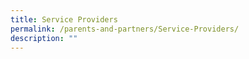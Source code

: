 ```yaml
---
title: Service Providers
permalink: /parents-and-partners/Service-Providers/
description: ""
---
```

